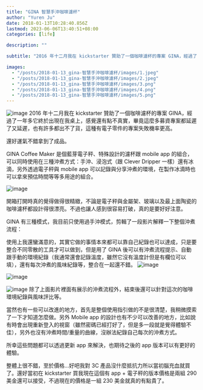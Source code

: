 ```yaml
---
title: "GINA 智慧手沖咖啡濾杯"
author: "Yuren Ju"
date: 2018-01-13T10:28:40.856Z
lastmod: 2023-06-06T13:40:51+08:00
categories: [life]

description: ""

subtitle: "2016 年十二月我在 kickstarter 贊助了一個咖啡濾杯的專案 GINA，經過了一年多它終於出現在我桌上，感覺還有點不真實，畢竟這麼多募資專案都延遲了又延遲，也有許多都出不了貨，這種有電子零件的專案失敗機率更高。"

images:
  - "/posts/2018-01-13_gina-智慧手沖咖啡濾杯/images/1.jpeg"
  - "/posts/2018-01-13_gina-智慧手沖咖啡濾杯/images/2.jpeg"
  - "/posts/2018-01-13_gina-智慧手沖咖啡濾杯/images/3.png"
  - "/posts/2018-01-13_gina-智慧手沖咖啡濾杯/images/4.png"
  - "/posts/2018-01-13_gina-智慧手沖咖啡濾杯/images/5.png"
---
```


![image](/posts/2018-01-13_gina-智慧手沖咖啡濾杯/images/1.jpeg#layoutTextWidth)
2016 年十二月我在 kickstarter 贊助了一個咖啡濾杯的專案 GINA，經過了一年多它終於出現在我桌上，感覺還有點不真實，畢竟這麼多募資專案都延遲了又延遲，也有許多都出不了貨，這種有電子零件的專案失敗機率更高。

還好運氣不錯拿到了成品。

GINA Coffee Maker 是個藍芽電子秤、特殊設計的濾杯跟 mobile app 的組合，可以同時使用在三種沖煮方式：手沖、浸泡式（跟 Clever Dripper 一樣）還有冰滴，另外透過電子秤與 mobile app 可以記錄與分享沖煮的環境，在製作冰滴時也可以拿來預估時間等等多用途的組合。

![image](/posts/2018-01-13_gina-智慧手沖咖啡濾杯/images/2.jpeg#layoutTextWidth)

開箱打開時真的覺得做得很精緻，不論是電子秤與金屬架、玻璃以及最上面陶瓷的咖啡濾杯都設計得很漂亮。不過也讓人感到很容易打破，真的是要好好注意。

GINA 有三種模式，我目前只使用過手沖模式，剪輯了一段影片解釋一下整個沖煮流程：

使用上我還蠻滿意的，其實它做的事情本來都可以靠自己紀錄也可以達成，只是要整合不同零散的工具才可以做到，但是用了 GINA 後可以有沖煮流程提示、自動跟手動的環境紀錄（我通常還會記錄溫度，雖然它沒有溫度計但是有欄位可以填），還有每次沖煮的風味紀錄等，整合在一起還不錯。
![image](/posts/2018-01-13_gina-智慧手沖咖啡濾杯/images/3.png#layoutTextWidth)

![image](/posts/2018-01-13_gina-智慧手沖咖啡濾杯/images/4.png#layoutTextWidth)

![image](/posts/2018-01-13_gina-智慧手沖咖啡濾杯/images/5.png#layoutTextWidth)
除了上面影片裡面有展示的沖煮流程外，結束後還可以針對這次的咖啡環境紀錄與風味評比等。

當然也有一些可以改進的地方，首先是整個使用指引做的不是很清楚，我稍微摸索了一下才知道怎麼做。另外 Mobile app 的設計也有不少可以改善的地方，比如說有時會出現重新登入的視窗（雖然密碼已經打好了，但是多一段就是覺得體驗不佳），另外也沒有沖煮時間/重量的曲線，沒辦法紀錄自己每次的沖煮方式。

所幸這些問題都可以透過更新 app 來解決，也期待之後的 app 版本可以有更好的體驗。

整體上很不錯，至於價格…好吧我對 3C 產品沒什麼抵抗力所以當初腦充血就買了。還好當初在 kickstarter 買我現在這個有 app + 電子秤的版本價格是兩組 290 美金還可以接受，不過現在的價格是一組 230 美金就真的有點貴了。
